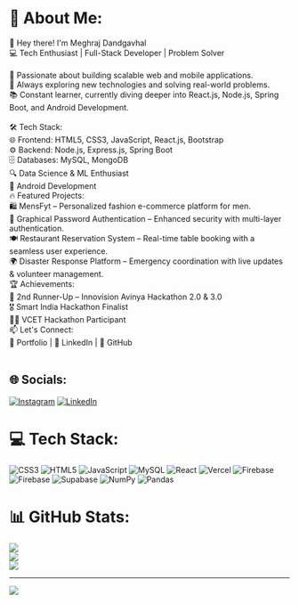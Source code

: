 # 💫 About Me:
👋 Hey there! I'm Meghraj Dandgavhal<br>💻 Tech Enthusiast | Full-Stack Developer | Problem Solver<br><br>🚀 Passionate about building scalable web and mobile applications.<br>🎯 Always exploring new technologies and solving real-world problems.<br>📚 Constant learner, currently diving deeper into React.js, Node.js, Spring Boot, and Android Development.<br><br>🛠️ Tech Stack:<br>🌐 Frontend: HTML5, CSS3, JavaScript, React.js, Bootstrap<br>⚙️ Backend: Node.js, Express.js, Spring Boot<br>🗄️ Databases: MySQL, MongoDB<br>🔍 Data Science & ML Enthusiast<br>📱 Android Development<br>🔥 Featured Projects:<br>🛍️ MensFyt – Personalized fashion e-commerce platform for men.<br>🔑 Graphical Password Authentication – Enhanced security with multi-layer authentication.<br>🍽️ Restaurant Reservation System – Real-time table booking with a seamless user experience.<br>🌍 Disaster Response Platform – Emergency coordination with live updates & volunteer management.<br>🏆 Achievements:<br>🥉 2nd Runner-Up – Innovision Avinya Hackathon 2.0 & 3.0<br>🎖️ Smart India Hackathon Finalist<br>👨‍💻 VCET Hackathon Participant<br>📫 Let's Connect:<br>🔗 Portfolio | 💼 LinkedIn | 🐙 GitHub<br><br>


## 🌐 Socials:
[![Instagram](https://img.shields.io/badge/Instagram-%23E4405F.svg?logo=Instagram&logoColor=white)](https://instagram.com/megharaj_2004) [![LinkedIn](https://img.shields.io/badge/LinkedIn-%230077B5.svg?logo=linkedin&logoColor=white)](https://linkedin.com/in/MegharajDandgavhal) 

# 💻 Tech Stack:
![CSS3](https://img.shields.io/badge/css3-%231572B6.svg?style=for-the-badge&logo=css3&logoColor=white) ![HTML5](https://img.shields.io/badge/html5-%23E34F26.svg?style=for-the-badge&logo=html5&logoColor=white) ![JavaScript](https://img.shields.io/badge/javascript-%23323330.svg?style=for-the-badge&logo=javascript&logoColor=%23F7DF1E) ![MySQL](https://img.shields.io/badge/mysql-4479A1.svg?style=for-the-badge&logo=mysql&logoColor=white) ![React](https://img.shields.io/badge/react-%2320232a.svg?style=for-the-badge&logo=react&logoColor=%2361DAFB) ![Vercel](https://img.shields.io/badge/vercel-%23000000.svg?style=for-the-badge&logo=vercel&logoColor=white) ![Firebase](https://img.shields.io/badge/firebase-%23039BE5.svg?style=for-the-badge&logo=firebase) ![Firebase](https://img.shields.io/badge/firebase-a08021?style=for-the-badge&logo=firebase&logoColor=ffcd34) ![Supabase](https://img.shields.io/badge/Supabase-3ECF8E?style=for-the-badge&logo=supabase&logoColor=white) ![NumPy](https://img.shields.io/badge/numpy-%23013243.svg?style=for-the-badge&logo=numpy&logoColor=white) ![Pandas](https://img.shields.io/badge/pandas-%23150458.svg?style=for-the-badge&logo=pandas&logoColor=white)
# 📊 GitHub Stats:
![](https://github-readme-stats.vercel.app/api?username=Meghraj2004&theme=dark&hide_border=false&include_all_commits=true&count_private=true)<br/>
![](https://nirzak-streak-stats.vercel.app/?user=Meghraj2004&theme=dark&hide_border=false)<br/>
![](https://github-readme-stats.vercel.app/api/top-langs/?username=Meghraj2004&theme=dark&hide_border=false&include_all_commits=true&count_private=true&layout=compact)

---
[![](https://visitcount.itsvg.in/api?id=Meghraj2004&icon=0&color=2)](https://visitcount.itsvg.in)

<!-- Proudly created with GPRM ( https://gprm.itsvg.in ) -->
